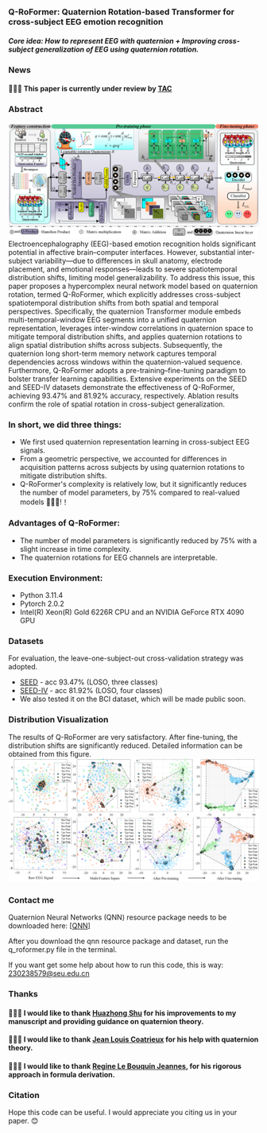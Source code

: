 
### Q-RoFormer: Quaternion Rotation-based Transformer for cross-subject EEG emotion recognition
##### Core idea: How to represent EEG with quaternion + Improving cross-subject generalization of EEG using quaternion rotation.

### News
#### 🎉🎉🎉 This paper is currently under review by [TAC](https://www.computer.org/csdl/journal/ta)

### Abstract
![Network Architecture](/fig2.png)
Electroencephalography (EEG)-based emotion recognition holds significant potential in affective brain–computer interfaces. However, substantial inter-subject variability—due to differences in skull anatomy, electrode placement, and emotional responses—leads to severe spatiotemporal distribution shifts, limiting model generalizability. To address this issue, this paper proposes a hypercomplex neural network model based on quaternion rotation, termed Q-RoFormer, which explicitly addresses cross-subject spatiotemporal distribution shifts from both spatial and temporal perspectives. Specifically, the quaternion Transformer module embeds multi-temporal-window EEG segments into a unified quaternion representation, leverages inter-window correlations in quaternion space to mitigate temporal distribution shifts, and applies quaternion rotations to align spatial distribution shifts across subjects. Subsequently, the quaternion long short-term memory network captures temporal dependencies across windows within the quaternion-valued sequence. Furthermore, Q-RoFormer adopts a pre-training–fine-tuning paradigm to bolster transfer learning capabilities. Extensive experiments on the SEED and SEED-IV datasets demonstrate the effectiveness of Q-RoFormer, achieving 93.47\% and 81.92\% accuracy, respectively. Ablation results confirm the role of spatial rotation in cross-subject generalization. 

### In short, we did three things:
- We first used quaternion representation learning in cross-subject EEG signals.
- From a geometric perspective, we accounted for differences in acquisition patterns across subjects by using quaternion rotations to mitigate distribution shifts.
- Q-RoFormer's complexity is relatively low, but it significantly reduces the number of model parameters, by 75% compared to real-valued models 🎉🎉🎉!！

### Advantages of Q-RoFormer:
- The number of model parameters is significantly reduced by 75% with a slight increase in time complexity.
- The quaternion rotations for EEG channels are interpretable.

### Execution Environment:
- Python 3.11.4
- Pytorch 2.0.2
- Intel(R) Xeon(R) Gold 6226R CPU and an NVIDIA GeForce RTX 4090 GPU

### Datasets
For evaluation, the leave-one-subject-out cross-validation strategy was adopted.
- [SEED](https://bcmi.sjtu.edu.cn/~seed/seed.html) - acc 93.47% (LOSO, three classes)
- [SEED-IV](https://bcmi.sjtu.edu.cn/~seed/seed-iv.html) - acc 81.92% (LOSO, four classes)
- We also tested it on the BCI dataset, which will be made public soon.

### Distribution Visualization
The results of Q-RoFormer are very satisfactory. After fine-tuning, the distribution shifts are significantly reduced. Detailed information can be obtained from this figure.
![Visualization](/fig5.png)

### Contact me
Quaternion Neural Networks (QNN) resource package needs to be downloaded here: [[QNN](https://github.com/Orkis-Research/Pytorch-Quaternion-Neural-Networks)] 

After you download the qnn resource package and dataset, run the q_roformer.py file in the terminal.

If you want get some help about how to run this code, this is way: 230238579@seu.edu.cn

### Thanks
#### 🎉🎉🎉 I would like to thank [Huazhong Shu](https://ieeexplore.ieee.org/author/37287366300) for his improvements to my manuscript and providing guidance on quaternion theory.
#### 🎉🎉🎉 I would like to thank [Jean Louis Coatrieux](https://ieeexplore.ieee.org/author/37298707200) for his help with quaternion theory.
#### 🎉🎉🎉 I would like to thank [Regine Le Bouquin Jeannes](https://ieeexplore.ieee.org/author/37355517100), for his rigorous approach in formula derivation.

### Citation
Hope this code can be useful. I would appreciate you citing us in your paper. 😊


